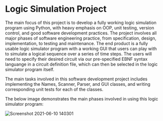 # Logic Simulation Project
The main focus of this project is to develop a fully working logic simulation program using Python, with heavy emphasis on OOP, unit testing, version control, and good software development practices. The project involves all major phases of software engineering practice, from specification, design, implementation, to testing and maintenance. The end product is a fully usable logic simulator program with a working GUI that users can play with to simulate a logical sequence over a series of time steps. The users will need to specify their desired circuit via our pre-specified EBNF syntax languange in a circuit definition file, which can then be selected in the logic simulator program itself. 

The main tasks involved in this software development project includes implementing the Names, Scanner, Parser, and GUI classes, and writing corresponding unit tests for each of the classes.

The below image demonstrates the main phases involved in using this logic simulator program:

![Screenshot 2021-06-10 140301](https://user-images.githubusercontent.com/52770094/133278436-07987f69-a27b-42e6-b525-a41295200713.png)

